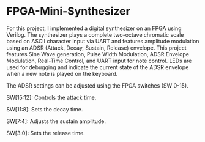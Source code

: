 # FPGA-Mini-Synthesizer
For this project, I implemented a digital synthesizer on an FPGA using Verilog. The synthesizer plays a complete two-octave chromatic scale based on ASCII character input via UART and features amplitude modulation using an ADSR (Attack, Decay, Sustain, Release) envelope. This project features Sine Wave generation, Pulse Width Modulation, ADSR Envelope Modulation, Real-Time Control, and UART input for note control. LEDs are used for debugging and indicate the current state of the ADSR envelope when a new note is played on the keyboard.

The ADSR settings can be adjusted using the FPGA switches (SW 0-15).

SW[15:12]: Controls the attack time.

SW[11:8]:  Sets the decay time.

SW[7:4]:   Adjusts the sustain amplitude.

SW[3:0]:   Sets the release time.
